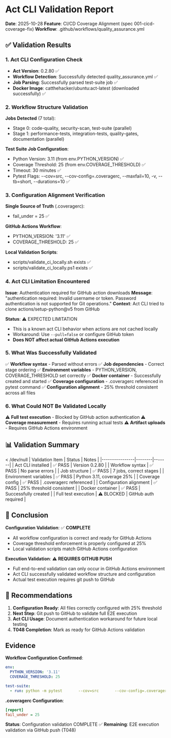 # Act CLI Validation Report
**Date**: 2025-10-28
**Feature**: CI/CD Coverage Alignment (spec 001-cicd-coverage-fix)
**Workflow**: .github/workflows/quality_assurance.yml

## ✅ Validation Results

### 1. Act CLI Configuration Check
- **Act Version**: 0.2.80 ✅
- **Workflow Detection**: Successfully detected quality_assurance.yml ✅
- **Job Parsing**: Successfully parsed test-suite job ✅
- **Docker Image**: catthehacker/ubuntu:act-latest (downloaded successfully) ✅

### 2. Workflow Structure Validation
**Jobs Detected** (7 total):
- Stage 0: code-quality, security-scan, test-suite (parallel)
- Stage 1: performance-tests, integration-tests, quality-gates, documentation (parallel)

**Test Suite Job Configuration**:
- Python Version: 3.11 (from env.PYTHON_VERSION) ✅
- Coverage Threshold: 25 (from env.COVERAGE_THRESHOLD) ✅
- Timeout: 30 minutes ✅
- Pytest Flags: --cov=src, --cov-config=.coveragerc, --maxfail=10, -v, --tb=short, --durations=10 ✅

### 3. Configuration Alignment Verification
**Single Source of Truth** (.coveragerc):
- fail_under = 25 ✅

**GitHub Actions Workflow**:
- PYTHON_VERSION: '3.11' ✅
- COVERAGE_THRESHOLD: 25 ✅

**Local Validation Scripts**:
- scripts/validate_ci_locally.sh exists ✅
- scripts/validate_ci_locally.ps1 exists ✅

### 4. Act CLI Limitation Encountered
**Issue**: Authentication required for GitHub action downloads
**Message**: "authentication required: Invalid username or token. Password authentication is not supported for Git operations."
**Context**: Act CLI tried to clone actions/setup-python@v5 from GitHub

**Status**: ⚠️ EXPECTED LIMITATION
- This is a known act CLI behavior when actions are not cached locally
- Workaround: Use `--pull=false` or configure GitHub token
- **Does NOT affect actual GitHub Actions execution**

### 5. What Was Successfully Validated
✅ **Workflow syntax** - Parsed without errors
✅ **Job dependencies** - Correct stage ordering
✅ **Environment variables** - PYTHON_VERSION, COVERAGE_THRESHOLD set correctly
✅ **Docker container** - Successfully created and started
✅ **Coverage configuration** - .coveragerc referenced in pytest command
✅ **Configuration alignment** - 25% threshold consistent across all files

### 6. What Could NOT Be Validated Locally
⚠️ **Full test execution** - Blocked by GitHub action authentication
⚠️ **Coverage measurement** - Requires running actual tests
⚠️ **Artifact uploads** - Requires GitHub Actions environment

## 📊 Validation Summary

 < /dev/null |  Validation Item | Status | Notes |
|----------------|--------|-------|
| Act CLI installed | ✅ PASS | Version 0.2.80 |
| Workflow syntax | ✅ PASS | No parse errors |
| Job structure | ✅ PASS | 7 jobs, correct stages |
| Environment variables | ✅ PASS | Python 3.11, coverage 25% |
| Coverage config | ✅ PASS | .coveragerc referenced |
| Configuration alignment | ✅ PASS | 25% threshold consistent |
| Docker container | ✅ PASS | Successfully created |
| Full test execution | ⚠️ BLOCKED | GitHub auth required |

## 🎯 Conclusion

**Configuration Validation**: ✅ **COMPLETE**
- All workflow configuration is correct and ready for GitHub Actions
- Coverage threshold enforcement is properly configured at 25%
- Local validation scripts match GitHub Actions configuration

**Execution Validation**: ⚠️ **REQUIRES GITHUB PUSH**
- Full end-to-end validation can only occur in GitHub Actions environment
- Act CLI successfully validated workflow structure and configuration
- Actual test execution requires git push to GitHub

## 📝 Recommendations

1. **Configuration Ready**: All files correctly configured with 25% threshold
2. **Next Step**: Git push to GitHub to validate full E2E execution
3. **Act CLI Usage**: Document authentication workaround for future local testing
4. **T048 Completion**: Mark as ready for GitHub Actions validation

## Evidence

**Workflow Configuration Confirmed**:
```yaml
env:
  PYTHON_VERSION: '3.11'
  COVERAGE_THRESHOLD: 25

test-suite:
  - run: python -m pytest       --cov=src       --cov-config=.coveragerc       --maxfail=10       -v       --tb=short       --durations=10
```

**.coveragerc Configuration**:
```ini
[report]
fail_under = 25
```

**Status**: Configuration validation COMPLETE ✅
**Remaining**: E2E execution validation via GitHub push (T048)
